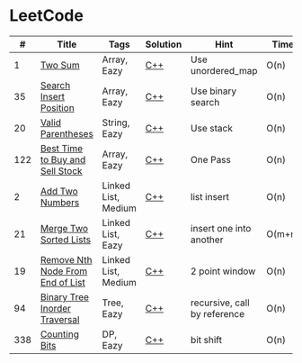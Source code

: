 # LeetCode

| # | Title | Tags | Solution | Hint | Time | Space |
|---| ----- | -------- | ---------- | ---------- | ---------- | ---------- |
|1| [Two Sum](https://leetcode.com/problems/two-sum/) | Array, Eazy | [C++](./source/cpp/TwoSum/TwoSum.cpp) | Use unordered_map | O(n) | O(n) |
|35| [Search Insert Position](https://leetcode.com/problems/search-insert-position/) | Array, Eazy | [C++](./source/cpp/SearchInsertPosition/SearchInsertPosition.cpp) | Use binary search | O(n) | O(1) |
|20| [Valid Parentheses](https://leetcode.com/problems/valid-parentheses/) | String, Eazy | [C++](./source/cpp/ValidParentheses/ValidParentheses.cpp) | Use stack | O(n) | O(1) |
|122| [Best Time to Buy and Sell Stock](https://leetcode.com/problems/best-time-to-buy-and-sell-stock/) | Array, Eazy | [C++](./source/cpp/BestTimeToBuyAndSellStock/BestTimeToBuyAndSellStock.cpp) | One Pass | O(n) | O(1) |
|2| [Add Two Numbers](https://leetcode.com/problems/add-two-numbers/) | Linked List, Medium | [C++](./source/cpp/AddTwoNumbers/AddTwoNumbers.cpp) | list insert | O(n) | O(1) |
|21| [Merge Two Sorted Lists](https://leetcode.com/problems/merge-two-sorted-lists/) | Linked List, Eazy | [C++](./source/cpp/MergeTwoSortedLists/MergeTwoSortedLists.cpp) | insert one into another | O(m+n) | O(1) |
|19| [Remove Nth Node From End of List](https://leetcode.com/problems/remove-nth-node-from-end-of-list/) | Linked List, Medium | [C++](./source/cpp/RemoveNthNodeFromEndofList/RemoveNthNodeFromEndofList.cpp) | 2 point window | O(n) | O(1) |
|94| [Binary Tree Inorder Traversal](https://leetcode.com/problems/binary-tree-inorder-traversal/) | Tree, Eazy | [C++](./source/cpp/BinaryTreeInorderTraversal/BinaryTreeInorderTraversal.cpp) | recursive, call by reference  | O(n) | O(n) |
|338| [Counting Bits](https://leetcode.com/problems/counting-bits/) | DP, Eazy | [C++](./source/cpp/CountingBits/CountingBits.cpp) | bit shift | O(n) | O(1) |